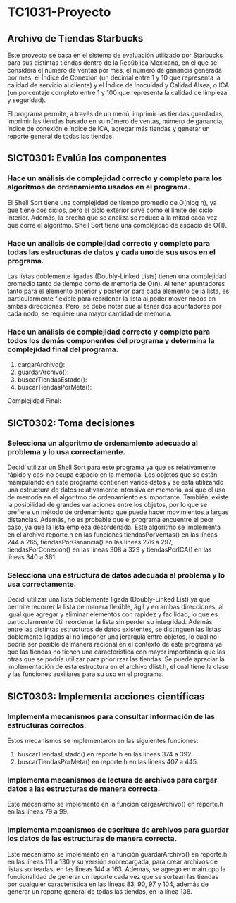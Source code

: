 # TC1031-Proyecto

## Archivo de Tiendas Starbucks
Este proyecto se basa en el sistema de evaluación utilizado por Starbucks para sus distintas tiendas dentro de la República Mexicana, en el que se considera el número de ventas por mes, el número de ganancia generada por mes, el Índice de Conexión (un decimal entre 1 y 10 que representa la calidad de servicio al cliente) y el Índice de Inocuidad y Calidad Alsea, o ICA (un porcentaje completo entre 1 y 100 que representa la calidad de limpieza y seguridad). 

El programa permite, a través de un menú, imprimir las tiendas guardadas, imprimir las tiendas basado en su número de ventas, número de ganancia, índice de conexión e índice de ICA, agregar más tiendas y generar un reporte general de todas las tiendas. 

## SICT0301: Evalúa los componentes

### Hace un análisis de complejidad correcto y completo para los algoritmos de ordenamiento usados en el programa.
El Shell Sort tiene una complejidad de tiempo promedio de O(nlog n), ya que tiene dos ciclos, pero el ciclo exterior sirve como el límite del ciclo interior. Además, la brecha que se analiza se reduce a la mitad cada vez que corre el algoritmo. Shell Sort tiene una complejidad de espacio de O(1).

### Hace un análisis de complejidad correcto y completo para todas las estructuras de datos y cada uno de sus usos en el programa.
Las listas doblemente ligadas (Doubly-Linked Lists) tienen una complejidad promedio tanto de tiempo como de memoria de O(n). Al tener apuntadores tanto para el elemento anterior y posterior para cada elemento de la lista, es particularmente flexible para reordenar la lista al poder mover nodos en ambas direcciones. Pero, se debe notar que al tener dos apuntadores por cada nodo, se requiere una mayor cantidad de memoria.

### Hace un análisis de complejidad correcto y completo para todos los demás componentes del programa y determina la complejidad final del programa.
1) cargarArchivo(): 
2) guardarArchivo(): 
3) buscarTiendasEstado(): 
4) buscarTiendasPorMeta():

Complejidad Final: 

## SICT0302: Toma decisiones

### Selecciona un algoritmo de ordenamiento adecuado al problema y lo usa correctamente.
Decidí utilizar un Shell Sort para este programa ya que es relativamente rápido y casi no ocupa espacio en la memoria. Los objetos que se están manipulando en este programa contienen varios datos y se está utilizando una estructura de datos relativamente intensiva en memoria, así que el uso de memoria en el algoritmo de ordenamiento es importante. También, existe la posibilidad de grandes variaciones entre los objetos, por lo que se prefiere un método de ordenamiento que puede hacer movimientos a largas distancias. Además, no es probable que el programa encuentre el peor caso, ya que la lista empieza desordenada. Este algoritmo se implementa en el archivo reporte.h en las funciones tiendasPorVentas() en las líneas 244 a 265, tiendasPorGanancia() en las líneas 276 a 297, tiendasPorConexion() en las líneas 308 a 329 y tiendasPorICA() en las líneas 340 a 361.

### Selecciona una estructura de datos adecuada al problema y lo usa correctamente.
Decidí utilizar una lista doblemente ligada (Doubly-Linked List) ya que permite recorrer la lista de manera flexible, ágil y en ambas direcciones, al igual que agregar y eliminar elementos con rapidez y facilidad, lo que es particularmente útil reordenar la lista sin perder su integridad. Además, entre las distintas estructuras de datos existentes, se distinguen las listas doblemente ligadas al no imponer una jerarquía entre objetos, lo cual no podría ser posible de manera racional en el contexto de este programa ya que las tiendas no tienen una característica con mayor importancia que las otras que se podría utilizar para priorirzar las tiendas. Se puede apreciar la implementación de esta estructura en el archivo dlist.h, el cual tiene la clase y las funciones auxiliares para su uso en el programa.

## SICT0303: Implementa acciones científicas

### Implementa mecanismos para consultar información de las estructuras correctos.
Estos mecanismos se implementaron en las siguientes funciones:
1) buscarTiendasEstado() en reporte.h en las líneas 374 a 392.
2) buscarTiendasPorMeta() en reporte.h en las líneas 407 a 445.

### Implementa mecanismos de lectura de archivos para cargar datos a las estructuras de manera correcta.
Este mecanismo se implementó en la función cargarArchivo() en reporte.h en las líneas 79 a 99. 

### Implementa mecanismos de escritura de archivos para guardar los datos de las estructuras de manera correcta.
Este mecanismo se implementó en la función guardarArchivo() en reporte.h en las líneas 111 a 130 y su versión sobrecargada, para crear archivos de listas sorteadas, en las líneas 144 a 163. Además, se agregó en main.cpp la funcionalidad de generar un reporte cada vez que se sortean las tiendas por cualquier característica en las líneas 83, 90, 97 y 104, además de generar un reporte general de todas las tiendas, en la línea 138.
